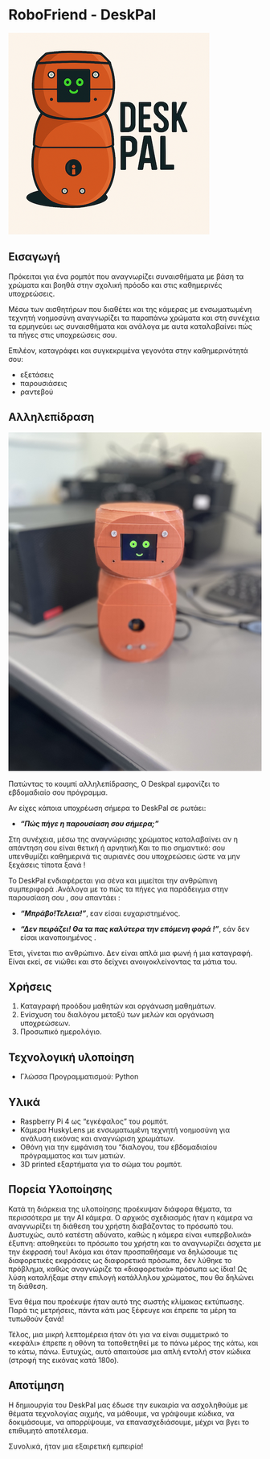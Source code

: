 # RoboFriend - DeskPal

 ![DeskPal-LOGO](/fotos/DeskPal-LOGO.png)
 
## Εισαγωγή

Πρόκειται για ένα ρομπότ που αναγνωρίζει συναισθήματα με βάση τα χρώματα και βοηθά στην σχολική πρόοδο και στις καθημερινές υποχρεώσεις.

Μέσω των αισθητήρων που διαθέτει και της κάμερας με ενσωματωμένη τεχνητή νοημοσύνη αναγνωρίζει τα παραπάνω χρώματα και στη συνέχεια τα ερμηνεύει ως συναισθήματα και ανάλογα με αυτα καταλαβαίνει πώς τα πήγες στις υποχρεώσεις σου.

Επιλέον, καταγράφει και συγκεκριμένα γεγονότα στην καθημερινότητά σου: 

- εξετάσεις
- παρουσιάσεις
- ραντεβού

## Αλληλεπίδραση

 ![DeskPal, your Robot Friend](/fotos/DeskPal.jpg)

Πατώντας το κουμπί αλληλεπίδρασης, Ο Deskpal εμφανίζει το εβδομαδιαίο σου πρόγραμμα. 

Αν είχες κάποια υποχρέωση σήμερα το DeskPal σε ρωτάει:

* ***“Πώς πήγε η παρουσίαση σου σήμερα;”***

Στη συνέχεια, μέσω της αναγνώρισης χρώματος καταλαβαίνει αν η απάντηση σου είναι θετική ή αρνητική.Και το πιο σημαντικό: σου υπενθυμίζει καθημερινά τις αυριανές σου υποχρεώσεις ώστε να μην ξεχάσεις τίποτα ξανά !

Το DeskPal ενδιαφέρεται για σένα και μιμείται την ανθρώπινη συμπεριφορά .Ανάλογα με το πώς τα πήγες για παράδειγμα στην παρουσίαση σου , σου απαντάει :

* ***“Μπράβο!Τελεια!”***,  εαν είσαι ευχαριστημένος.

* ***“Δεν πειράζει! Θα τα πας καλύτερα την επόμενη φορά !”***, εάν δεν είσαι ικανοποιημένος .

Έτσι, γίνεται πιο ανθρώπινο. Δεν είναι απλά μια φωνή ή μια καταγραφή. Είναι εκεί, σε νιώθει και στο δείχνει ανοιγοκλείνοντας τα μάτια του.

## Χρήσεις

1. Καταγραφή προόδου μαθητών και οργάνωση μαθημάτων.
2. Ενίσχυση του διαλόγου μεταξύ των μελών και οργάνωση υποχρεώσεων.
3. Προσωπικό ημερολόγιο.

## Τεχνολογική υλοποίηση

- Γλώσσα Προγραμματισμού: Python

## Υλικά

- Raspberry Pi 4 ως “εγκέφαλος” του ρομπότ.
- Κάμερα HuskyLens με ενσωματωμένη τεχνητή νοημοσύνη για ανάλυση εικόνας και αναγνώριση χρωμάτων.
- Οθόνη για την εμφάνιση του “διαλογου, του εβδομαδιαίου πρόγραμματος και των ματιών.
- 3D printed εξαρτήματα για το σώμα του ρομπότ.

## Πορεία Υλοποίησης

Κατά τη διάρκεια της υλοποίησης προέκυψαν διάφορα θέματα, τα περισσότερα με την ΑΙ κάμερα. Ο αρχικός σχεδιασμός ήταν η κάμερα να αναγνωρίζει τη διάθεση του χρήστη διαβάζοντας το πρόσωπό του. Δυστυχώς, αυτό κατέστη αδύνατο, καθώς η κάμερα είναι «υπερβολικά» έξυπνη: αποθηκεύει το πρόσωπο του χρήστη και το αναγνωρίζει άσχετα με την έκφρασή του! Ακόμα και όταν προσπαθήσαμε να δηλώσουμε τις διαφορετικές εκφράσεις ως διαφορετικά πρόσωπα, δεν λύθηκε το πρόβλημα, καθώς αναγνώριζε τα «διαφορετικά» πρόσωπα ως ίδια! Ως λύση καταλήξαμε στην επιλογή κατάλληλου χρώματος, που θα δηλώνει τη διάθεση.

Ένα θέμα που προέκυψε ήταν αυτό της σωστής κλίμακας εκτύπωσης. Παρά τις μετρήσεις, πάντα κάτι μας ξέφευγε και έπρεπε τα μέρη τα τυπωθούν ξανά!

Τέλος, μια μικρή λεπτομέρεια ήταν ότι για να είναι συμμετρικό το «κεφάλι» έπρεπε η οθόνη τα τοποθετηθεί με το πάνω μέρος της κάτω, και το κάτω, πάνω. Ευτυχώς, αυτό απαιτούσε μια απλή εντολή στον κώδικα (στροφή της εικόνας κατά 180ο).
 

## Αποτίμηση

Η δημιουργία του DeskPal μας έδωσε την ευκαιρία να ασχοληθούμε με θέματα τεχνολογίας αιχμής, να μάθουμε, να γράψουμε κώδικα, να δοκιμάσουμε, να απορρίψουμε, να επανασχεδιάσουμε, μέχρι να βγει το επιθυμητό αποτέλεσμα.

Συνολικά, ήταν μια εξαιρετική εμπειρία!
